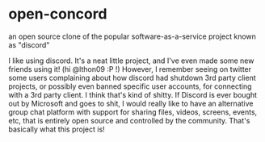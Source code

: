 # open-concord
an open source clone of the popular software-as-a-service project known as "discord"

I like using discord. It's a neat little project, and I've even made some new friends using it! (hi @lthon09 :P !) However, I remember seeing on twitter some users complaining about how discord had shutdown 3rd party client projects, or possibly even banned specific user accounts, for connecting with a 3rd party client. I think that's kind of shitty. If Discord is ever bought out by Microsoft and goes to shit, I would really like to have an alternative group chat platform with support for sharing files, videos, screens, events, etc, that is entirely open source and controlled by the community. That's basically what this project is!
